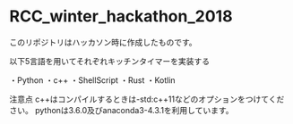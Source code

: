 # RCC_winter_hackathon_2018
このリポジトリはハッカソン時に作成したものです。

以下5言語を用いてそれぞれキッチンタイマーを実装する

・Python
・c++
・ShellScript
・Rust
・Kotlin

注意点
c++はコンパイルするときは-std:c++11などのオプションをつけてください。
pythonは3.6.0及びanaconda3-4.3.1を利用しています。
